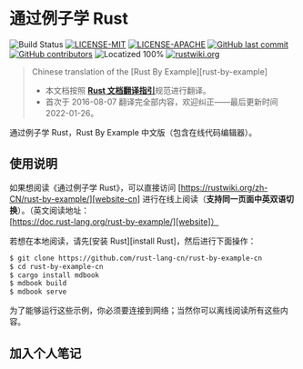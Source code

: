 # 通过例子学 Rust

![Build Status](https://github.com/rust-lang-cn/rust-by-example-cn/workflows/CI/badge.svg)
[![LICENSE-MIT](https://img.shields.io/badge/license-MIT-green)](https://raw.githubusercontent.com/rust-lang-cn/rust-by-example-cn/master/LICENSE-MIT)
[![LICENSE-APACHE](https://img.shields.io/badge/license-Apache%202-blue)](https://raw.githubusercontent.com/rust-lang-cn/rust-by-example-cn/master/LICENSE-APACHE)
[![GitHub last commit](https://img.shields.io/github/last-commit/rust-lang-cn/rust-by-example-cn?color=gold)](https://github.com/rust-lang-cn/rust-by-example-cn/commits/master)
[![GitHub contributors](https://img.shields.io/github/contributors/rust-lang-cn/rust-by-example-cn?color=pink)](https://github.com/rust-lang-cn/rust-by-example-cn/graphs/contributors)
![Locatized 100%](https://img.shields.io/badge/localized-100%25-purple)
[![rustwiki.org](https://img.shields.io/website?up_message=rustwiki.org&url=https%3A%2F%2Frustwiki.org)](https://rustwiki.org)

> Chinese translation of the [Rust By Example][rust-by-example]
>
> - 本文档按照 [**Rust 文档翻译指引**](https://github.com/rust-lang-cn/rust-translation-guide)规范进行翻译。
> - 首次于 2016-08-07 翻译完全部内容，欢迎纠正——最后更新时间 2022-01-26。

通过例子学 Rust，Rust By Example 中文版（包含在线代码编辑器）。

## 使用说明

如果想阅读《通过例子学 Rust》，可以直接访问 [https://rustwiki.org/zh-CN/rust-by-example/][website-cn] 进行在线上阅读（**支持同一页面中英双语切换**）。（英文阅读地址：[https://doc.rust-lang.org/rust-by-example/][website]）

若想在本地阅读，请先[安装 Rust][install Rust]，然后进行下面操作：

```bash
$ git clone https://github.com/rust-lang-cn/rust-by-example-cn
$ cd rust-by-example-cn
$ cargo install mdbook
$ mdbook build
$ mdbook serve
```

为了能够运行这些示例，你必须要连接到网络；当然你可以离线阅读所有这些内容。

## 加入个人笔记

